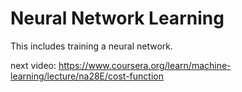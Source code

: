 # Neural Network Learning

This includes training a neural network. 

next video:
https://www.coursera.org/learn/machine-learning/lecture/na28E/cost-function